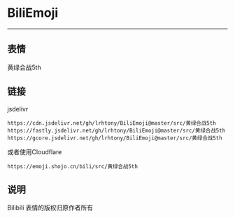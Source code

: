 # BiliEmoji
---
## 表情
黄绿合战5th
## 链接
jsdelivr
```
https://cdn.jsdelivr.net/gh/lrhtony/BiliEmoji@master/src/黄绿合战5th
https://fastly.jsdelivr.net/gh/lrhtony/BiliEmoji@master/src/黄绿合战5th
https://gcore.jsdelivr.net/gh/lrhtony/BiliEmoji@master/src/黄绿合战5th
```
或者使用Cloudflare
```
https://emoji.shojo.cn/bili/src/黄绿合战5th
```
## 说明
Bilibili 表情的版权归原作者所有
